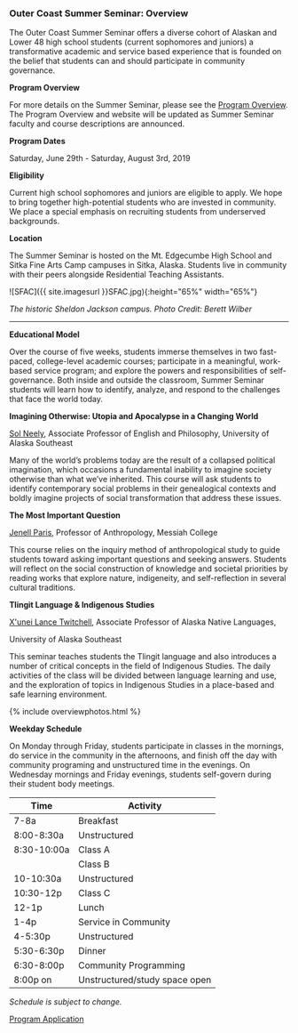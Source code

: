 ### Outer Coast Summer Seminar: Overview

The Outer Coast Summer Seminar offers a diverse cohort of Alaskan and Lower 48 high school students (current sophomores and juniors) a transformative academic and service based experience that is founded on the belief that students can and should participate in community governance. 

<strong>Program Overview</strong>

For more details on the Summer Seminar, please see the [Program Overview](https://docs.google.com/document/d/1bCVFT9hm3qrExHA243a7rcjKcV_XDuR_1shoyceWMlo/edit). The Program Overview and website will be updated as Summer Seminar faculty and course descriptions are announced.

<strong>Program Dates</strong>

Saturday, June 29th - Saturday, August 3rd, 2019

<strong>Eligibility</strong>

Current high school sophomores and juniors are eligible to apply. We hope to bring together high-potential students who are invested in community. We place a special emphasis on recruiting students from underserved backgrounds.

<strong>Location</strong>

The Summer Seminar is hosted on the Mt. Edgecumbe High School and Sitka Fine Arts Camp campuses in Sitka, Alaska. Students live in community with their peers alongside Residential Teaching Assistants. 

<!-- This inserts the campus image -->
![SFAC]({{ site.imagesurl }}SFAC.jpg){:height="65%" width="65%"}

_The historic Sheldon Jackson campus. Photo Credit: Berett Wilber_

***

<strong>Educational Model</strong>

Over the course of five weeks, students immerse themselves in two fast-paced, college-level academic courses; participate in a meaningful, work-based service program; and explore the powers and responsibilities of self-governance. Both inside and outside the classroom, Summer Seminar students will learn how to identify, analyze, and respond to the challenges that face the world today.

<strong>Imagining Otherwise: Utopia and Apocalypse in a Changing World</strong>

[Sol Neely](http://www.uas.alaska.edu/dir/sjneely.html), Associate Professor of English and Philosophy, University of Alaska Southeast

Many of the world’s problems today are the result of a collapsed political imagination, which occasions a fundamental inability to imagine society otherwise than what we’ve inherited. This course will ask students to identify contemporary social problems in their genealogical contexts and boldly imagine projects of social transformation that address these issues.

<strong>The Most Important Question</strong>

[Jenell Paris](https://www.messiah.edu/a/academics/facultydir/faculty_profile.php?directoryID=9&entryID=642), Professor of Anthropology, Messiah College

This course relies on the inquiry method of anthropological study to guide students toward asking important questions and seeking answers. Students will reflect on the social construction of knowledge and societal priorities by reading works that explore nature, indigeneity, and self-reflection in several cultural traditions.

<strong>Tlingit Language & Indigenous Studies</strong>

[X'unei Lance Twitchell](http://www.uas.alaska.edu/dir/latwitchell.html), Associate Professor of Alaska Native Languages, 

University of Alaska Southeast

This seminar teaches students the Tlingit language and also introduces a number of critical concepts in the field of Indigenous Studies. The daily activities of the class will be divided between language learning and use, and the exploration of topics in Indigenous Studies in a place-based and safe learning environment. 

<!-- This inserts the student images -->
{% include overviewphotos.html %}

<strong>Weekday Schedule</strong>

On Monday through Friday, students participate in classes in the mornings, do service in the community in the afternoons, and finish off the day with community programing and unstructured time in the evenings. On Wednesday mornings and Friday evenings, students self-govern during their student body meetings.

| Time          | Activity      |
| ------------- | ------------- |
| 7-8a | Breakfast  |
| 8:00-8:30a  | Unstructured |
| 8:30-10:00a  | Class A |
|   | Class B  |
| 10-10:30a  | Unstructured  |
| 10:30-12p  | Class C |
| 12-1p  | Lunch  |
| 1-4p  | Service in Community |
| 4-5:30p | Unstructured  |
| 5:30-6:30p | Dinner|
| 6:30-8:00p | Community Programming  |
| 8:00p on | Unstructured/study space open|

_Schedule is subject to change._

<!-- Inserts the Apply button -->
<div class="center-align bottom-appeal">
  <a href="{{ site.root }}/apply.html" class="waves-effect waves-default btn white grey-text text-darken-4">Program Application</a>
</div>


